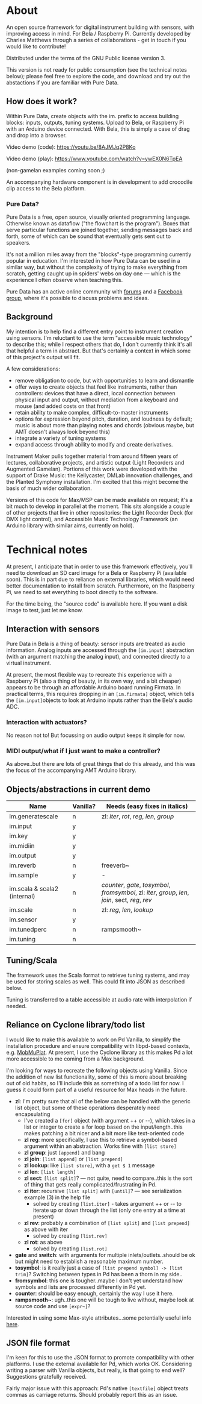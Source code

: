 # About

An open source framework for digital instrument building with sensors, with improving access in mind. For Bela / Raspberry Pi.  Currently developed by Charles Matthews through a series of collaborations - get in touch if you would like to contribute!

Distributed under the terms of the GNU Public license version 3.

This version is not ready for public consumption (see the technical notes below); please feel free to explore the code, and download and try out the abstactions if you are familiar with Pure Data.

## How does it work?

Within Pure Data, create objects with the im. prefix to access building blocks: inputs, outputs, tuning systems. Upload to Bela, or Raspberry Pi with an Arduino device connected.  With Bela, this is simply a case of drag and drop into a browser.

Video demo (code): https://youtu.be/8AJMJq2P8Ko

Video demo (play): https://www.youtube.com/watch?v=ywEX0N6TpEA

(non-gamelan examples coming soon ;)

An accompanying hardware component is in development to add crocodile clip access to the Bela platform.

### Pure Data?

Pure Data is a free, open source, visually oriented programming language. Otherwise known as dataflow ("the flowchart is the program").  Boxes that serve particular functions are joined together, sending messages back and forth, some of which can be sound that eventually gets sent out to speakers.

It's not a million miles away from the "blocks"-type programming currently popular in education. I'm interested in how Pure Data can be used in a similar way, but without the complexity of trying to make everything from scratch, getting caught up in spiders' webs on day one — which is the experience I often observe when teaching this.

Pure Data has an active online community with [forums](https://forum.pdpatchrepo.info/) and a [Facebook group](https://www.facebook.com/groups/4729684494/), where it's possible to discuss problems and ideas.

## Background

My intention is to help find a different entry point to instrument creation using sensors. I'm reluctant to use the term "accessible music technology" to describe this; while I respect others that do, I don't currently think it's all that helpful a term in abstract.  But that's certainly a context in which some of this project's output will fit.

A few considerations:

- remove obligation to code, but with opportunities to learn and dismantle 
- offer ways to create objects that feel like instruments, rather than controllers: devices that have a direct, local connection between physical input and output, without mediation from a keyboard and mouse (and added costs on that front)
- retain ability to make complex, difficult-to-master instruments
- options for expression beyond pitch, duration, and loudness by default; music is about more than playing notes and chords (obvious maybe, but AMT doesn't always look beyond this)
- integrate a variety of tuning systems
- expand access through ability to modify and create derivatives.

Instrument Maker pulls together material from around fifteen years of lectures, collaborative projects, and artistic output (Light Recorders and Augmented Gamelan). Portions of this work were developed with the support of Drake Music: the Kellycaster, DMLab innovation challenges, and the Planted Symphony installation.  I'm excited that this might become the basis of much wider collaboration.

Versions of this code for Max/MSP can be made available on request; it's a bit much to develop in parallel at the moment.  This sits alongside a couple of other projects that live in other repositories: the Light Recorder Deck (for DMX light control), and Accessible Music Technology Framework (an Arduino library with similar aims, currently on hold).  

# Technical notes

At present, I anticipate that in order to use this framework effectively, you'll need to download an SD card image for a Bela or Raspberry Pi (available soon). This is in part due to reliance on external libraries, which would need better documentation to install from scratch. Furthermore, on the Raspberry Pi, we need to set everything to boot directly to the software.

For the time being, the "source code" is available here.  If you want a disk image to test, just let me know.

## Interaction with sensors

Pure Data in Bela is a thing of beauty: sensor inputs are treated as audio information.  Analog inputs are accessed through the `[im.input]` abstraction (with an argument matching the analog input), and connected directly to a virtual instrument.

At present, the most flexible way to recreate this experience with a Raspberry Pi (also a thing of beauty, in its own way, and a bit cheaper) appears to be through an affordable Arduino board running Firmata. In practical terms, this requires dropping in an `[im.firmata]` object, which tells the `[im.input]`objects to look at Arduino inputs rather than the Bela's audio ADC.

### Interaction with actuators?

No reason not to! But focussing on audio output keeps it simple for now.  

### MIDI output/what if I just want to make a controller?

As above..but there are lots of great things that do this already, and this was the focus of the accompanying AMT Arduino library.

## Objects/abstractions in current demo

| Name                         | Vanilla? | Needs (easy fixes in italics)                                |
| ---------------------------- | -------- | ------------------------------------------------------------ |
| im.generatescale             | n        | zl: *iter*, *rot*, *reg*, *len*, *group*                     |
| im.input                     | y        |                                                              |
| im.key                       | y        |                                                              |
| im.midiin                    | y        |                                                              |
| im.output                    | y        |                                                              |
| im.reverb                    | n        | freeverb~                                                    |
| im.sample                    | y        | -                                                            |
| im.scala & scala2 (internal) | n        | *counter*, *gate*, *tosymbol*, *fromsymbol*, zl: *iter*, *group*, *len*, *join*, sect, *reg*, *rev* |
| im.scale                     | n        | zl: *reg*, *len*, *lookup*                                   |
| im.sensor                    | y        |                                                              |
| im.tunedperc                 | n        | rampsmooth~                                                  |
| im.tuning                    | n        |                                                              |

## Tuning/Scala

The framework uses the Scala format to retrieve tuning systems, and may be used for storing scales as well.  This could fit into JSON as described below.

Tuning is transferred to a table accessible at audio rate with interpolation if needed.

## Reliance on Cyclone library/todo list

I would like to make this available to work on Pd Vanilla, to simplify the installation procedure and ensure compatibility with libpd-based contexts, e.g. [MobMuPlat](http://danieliglesia.com/mobmuplat/). At present, I use the Cyclone library as this makes Pd a lot more accessible to me coming from a Max background.  

I'm looking for ways to recreate the following objects using Vanilla.  Since the addition of new list functionality, some of this is more about breaking out of old habits, so I'll include this as something of a todo list for now. I guess it could form part of a useful resource for Max heads in the future. 

- **zl**: I'm pretty sure that all of the below can be handled with the generic list object, but some of these operations desperately need encapsulating
  - I've created a `[for]` object (with argument ++ or --), which takes in a list or integer to create a for loop based on the input/length..this makes patching a bit nicer and a bit more like text-oriented code
  - **zl reg**: more specifically, I use this to retrieve a symbol-based argument within an abstraction. Works fine with `[list store]`
  - **zl group**: just `[append]` and bang
  - **zl join**: `[list append]` or `[list prepend]`
  - **zl lookup**: like `[list store]`, with a `get $ 1` message
  - **zl len**: `[list length]`
  - **zl sect**: `[list split]`? — not quite, need to compare..this is the sort of thing that gets really complicated/frustrating in Pd.
  - **zl iter**: recursive `[list split]` with `[until]`? — see serialization example (3) in the help file
    - solved by creating `[list.iter]` - takes argument ++ or -- to iterate up or down through the list (only one entry at a time at present)
  - **zl rev**: probably a combination of `[list split]` and `[list prepend]` as above with iter
    - solved by creating `[list.rev]`
  - **zl rot**: as above
    - solved by creating `[list.rot]`
- **gate** and **switch**: with arguments for multiple inlets/outlets..should be ok but might need to establish a reasonable maximum number.
- **tosymbol**: is it really just a case of `[list prepend symbol] -> [list trim]`? Switching between types in Pd has been a thorn in my side..
- **fromsymbol**: this one is tougher..maybe I don't yet understand how symbols and lists are processed differently in Pd yet.
- **counter**: should be easy enough, certainly the way I use it here.
- **rampsmooth~**: ugh..this one will be tough to live without, maybe look at source code and use `[expr~]`?

Interested in using some Max-style attributes…some potentially useful info [here](https://forum.pdpatchrepo.info/topic/10892/collect-all-arguments-as-a-list/7).

## JSON file format

I'm keen for this to use the JSON format to promote compatibility with other platforms. I use the external available for Pd, which works OK. Considering writing a parser with Vanilla objects, but really, is that going to end well? Suggestions gratefully received.

Fairly major issue with this approach: Pd's native `[textfile]` object treats commas as carriage returns. Should probably report this as an issue.

